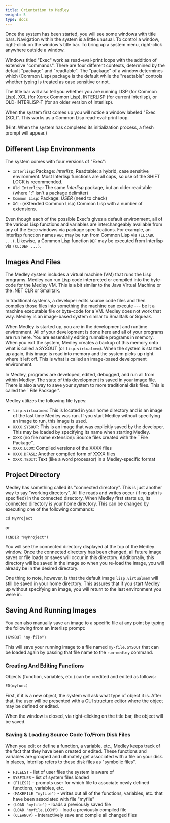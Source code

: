 ```yaml
---
title: Orientation to Medley
weight: 5
type: docs
---
```


Once the system has been started, you will see some windows with title bars. Navigation within the system is a little unusual.
To control a window, right-click on the window's title bar. To bring up a system menu, right-click anywhere outside a window.

Windows titled "Exec" work as read-eval-print loops with the addition of extensive "commands". There are four different
contexts, determined by the default "package" and "readtable". The "package" of a window determines which (Common Lisp)
package is the default while the "readtable" controls whether typing is treated as case sensitive or not. 

The title bar will also tell you whether you are running LISP (for Common Lisp), XCL (for Xerox Common Lisp), INTERLISP (for current Interlisp), or
OLD-INTERLISP-T (for an older version of Interlisp).

When the system first comes up you will notice a window labeled "Exec (XCL)". This works as a Common Lisp read-eval-print loop.

(Hint: When the system has completed its initialization process, a fresh prompt will appear.)

## Different Lisp Environments

The system comes with four versions of "Exec":
* `Interlisp`:  Package: *Interlisp*, Readtable: a hybrid, case sensitive environment. Most Interlisp functions are all caps, so use of the SHIFT LOCK is recommended.
* `Old Interlisp`: The same *Interlisp* package, but an older readtable (where ":" isn't a package delimiter)
* `Common Lisp`: Package: *USER* (need to check)
* `XCL`: (eXtended Common Lisp) Common Lisp with a number of extensions.

Even though each of the possible Exec's gives a default environment, all of the various Lisp functions and variables are interchangeably available from any of the Exec windows via package specifications.  For example, an Interlisp function names `ABC` may be run from Common Lisp via `(IL:ABC ...)`. Likewise, a Common Lisp function `DEF` may be executed from Interlisp via `(CL:DEF ...)`.

## Images And Files

The Medley system includes a virtual machine (VM) that runs the Lisp programs.
Medley can run Lisp code interpreted or compiled into the byte-code for the
Medley VM.  This is a bit similar to the Java Virtual Machine or the .NET CLR
or Smalltalk.

In traditional systems, a developer edits source code files and then
compiles those files into something the machine can execute --- be it
a machine executable file or byte-code for a VM.  Medley does not work
that way.  Medley is an image-based system similar to Smalltalk or Squeak.

When Medley is started up, you are in the development and runtime
environment.  All of your development is done here and all of your
programs are run here.  You are essentially editing runnable programs
in memory.  When you exit the system, Medley creates a backup of this
memory onto what is called a SYSOUT (or `lisp.virtualmem`).  When the system is started
up again, this image is read into memory and the system picks up right
where it left off.  This is what is called an image-based development
environment.

In Medley, programs are developed, edited, debugged, and run all from
within Medley.  The state of this development is saved in your image file.
There is also a way to save your system to more traditional
disk files.  This is called the ``File Package''.

Medley utilizes the following file types:

* `lisp.virtualmem`: This is located in your home directory and is an image of the last time Medley was run.  If you start Medley without specifying an image to run, this image is used.
* `XXXX.SYSOUT`: This is an image that was explicitly saved by the developer.  This may be loaded by specifying its name when starting Medley.
* `XXXX` (no file name extension): Source files created with the ``File Package''.
* `XXXX.LCOM`: Compiled versions of the XXXX files
* `XXXX.DFASL`: Another compiled form of XXXX files
* `XXXX.TEDIT`: Text (like a word processor) in a Medley-specific format

## Project Directory

Medley has something called its "connected directory".  This is just
another way to say "working directory".  All file reads and writes
occur (if no path is specified) in the connected directory.  When Medley
first starts up, its connected directory is your home directory.  This
can be changed by executing one of the following commands:

```
cd MyProject
```
or
```
(CNDIR "MyProject")
```
You will see the connected directory displayed at the top of the Medley
window.  Once the connected directory has been changed, all future
image saves or file loads or saves will occur in this directory.  Additionally,
this directory will be saved in the image so when you re-load the image, you 
will already be in the desired directory.

One thing to note, however, is that the default image
`lisp.virtualmem` will still be saved in your home directory.  This
assures that if you start Medley up without specifying an image, you
will return to the last environment you were in.

## Saving And Running Images

You can also manually save an image to a specific file at any point by
typing the following from an Interlisp prompt:

```
(SYSOUT "my-file")
```
This will save your running image to a file named `my-file.SYSOUT` that can be loaded again by passing that file name to the
`run-medley` command.

### Creating And Editing Functions

Objects (function, variables, etc.) can be credited and edited
as follows:

```
ED(myfunc)
```
First, if it is a new object, the system will ask what type of object
it is.  After that, the user will be presented with a GUI structure editor
where the object may be defined or edited.

When the window is closed, via right-clicking on the title bar,
the object will be saved.

### Saving & Loading Source Code To/From Disk Files

When you edit or define a function, a variable, etc., Medley keeps
track of the fact that they have been created or edited.  These
functions and variables are grouped and ultimately get associated with
a file on your disk.  In places, Interlisp refers to these disk files
as "symbolic files".

* `FILELST` - list of user files the system is aware of
* `SYSFILES` - list of system files loaded
* `(FILES?)` - prompts user for which file to associate newly defined functions, variables, etc.
* `(MAKEFILE "myfile")` - writes out all of the functions, variables, etc. that have been associated with file "myfile"
* `(LOAD "myfile")` - loads a previously saved file
* `(LOAD "myfile.LCOM")`  - load a previously compiled file
* `(CLEANUP)` - interactively save and compile all changed files
